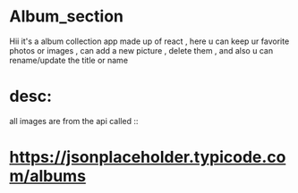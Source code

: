 # Album_section
 Hii it's a album collection app made up of react , here u can keep ur favorite photos or images , can add a new picture , delete them , 
and also u can rename/update the title or name
# desc:
all images are from the api called ::
# https://jsonplaceholder.typicode.com/albums #
